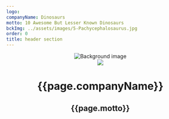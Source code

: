 ```yaml
---
logo:
companyName: Dinosaurs 
motto: 10 Awesome But Lesser Known Dinosaurs
bckImg: ../assets/images/5-Pachycephalosaurus.jpg
order: 0
title: header section
---
```


<header>
    <img src="{{page.bckImg}}" alt="Background image">
    <div class="centered">
        <div>
            <img src="{{page.logo}}">
        </div>
        <div>
            <h1>{{page.companyName}}</h1>
            <h2>{{page.motto}}</h2>
        </div>
    </div>
</header>

